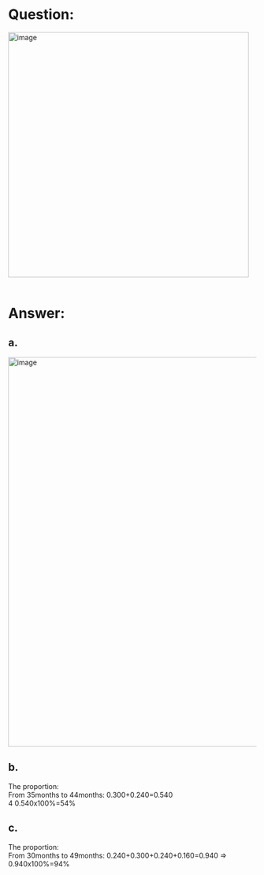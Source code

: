 # Question:<br>
<img width="488" height="497" alt="image" src="https://github.com/user-attachments/assets/2e9f50c6-b56f-41f6-bc7d-91d738dc56a1" /><br>
<br>
# Answer:<br>
## a.<br>
<img width="1390" height="790" alt="image" src="https://github.com/user-attachments/assets/48f81c4c-26a7-476c-ab4c-aae5c814166e" /><br>
## b.<br>
The proportion:<br>From 35months to 44months: 0.300+0.240=0.540<br> 4 0.540x100%=54%<br>
## c.<br>
The proportion:<br>From 30months to 49months: 0.240+0.300+0.240+0.160=0.940 => 0.940x100%=94%<br>
